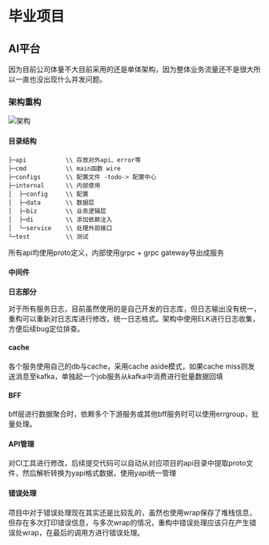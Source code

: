 # 毕业项目

## AI平台

因为目前公司体量不大目前采用的还是单体架构，因为整体业务流量还不是很大所以一直也没出现什么并发问题。

### 架构重构

![架构](https://cdn.jsdelivr.net/gh/wcvb13/picture/img/%E6%9E%B6%E6%9E%84.png)

#### 目录结构

```
├─api           \\ 存放对外api、error等
├─cmd           \\ main函数 wire
├─configs       \\ 配置文件 -todo-> 配置中心
├─internal      \\ 内部使用
│  ├─config     \\ 配置
│  ├─data       \\ 数据层
│  ├─biz      	\\ 业务逻辑层
│  ├─di     	\\ 添加依赖注入
│  └─service    \\ 处理外部接口
└─test          \\ 测试
```

所有api均使用proto定义，内部使用grpc + grpc gateway导出成服务

#### 中间件

**日志部分**

对于所有服务日志，目前虽然使用的是自己开发的日志库，但日志输出没有统一，重构可以重新对日志库进行修改，统一日志格式。架构中使用ELK进行日志收集，方便后续bug定位排查。

#### cache

各个服务使用自己的db与cache，采用cache aside模式，如果cache miss则发送消息至kafka，单独起一个job服务从kafka中消费进行批量数据回填

#### BFF

bff层进行数据聚合时，依赖多个下游服务或其他bff服务时可以使用errgroup，批量处理。

#### API管理

对CI工具进行修改，后续提交代码可以自动从对应项目的api目录中提取proto文件，然后解析转换为yapi格式数据，使用yapi统一管理

#### 错误处理

项目中对于错误处理现在其实还是比较乱的，虽然也使用wrap保存了堆栈信息，但存在多次打印错误信息，与多次wrap的情况，重构中错误处理应该只在产生错误处wrap，在最后的调用方进行错误处理。